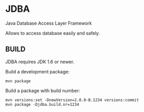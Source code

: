 JDBA
====

Java Database Access Layer Framework

Allows to access database easily and safely. 




BUILD
-----

JDBA requires JDK 1.6 or newer.

Build a development package:

    mvn package
    
Build a package with build number:
     
    mvn versions:set -DnewVersion=2.0.0-B.1234 versions:commit 
    mvn package -Djdba.build.nr=1234
    
